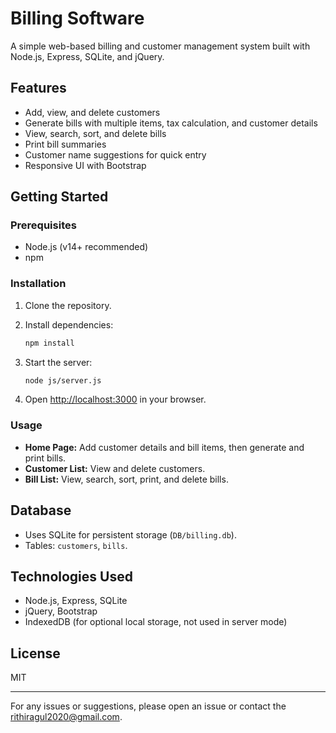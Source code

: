 # Billing Software

A simple web-based billing and customer management system built with Node.js, Express, SQLite, and jQuery.

## Features

- Add, view, and delete customers
- Generate bills with multiple items, tax calculation, and customer details
- View, search, sort, and delete bills
- Print bill summaries
- Customer name suggestions for quick entry
- Responsive UI with Bootstrap

## Getting Started

### Prerequisites

- Node.js (v14+ recommended)
- npm

### Installation

1. Clone the repository.
2. Install dependencies:

   ```sh
   npm install
   ```

3. Start the server:

   ```sh
   node js/server.js
   ```

4. Open [http://localhost:3000](http://localhost:3000) in your browser.

### Usage

- **Home Page:** Add customer details and bill items, then generate and print bills.
- **Customer List:** View and delete customers.
- **Bill List:** View, search, sort, print, and delete bills.

## Database

- Uses SQLite for persistent storage (`DB/billing.db`).
- Tables: `customers`, `bills`.

## Technologies Used

- Node.js, Express, SQLite
- jQuery, Bootstrap
- IndexedDB (for optional local storage, not used in server mode)

## License

MIT

---

For any issues or suggestions, please open an issue or contact the rithiragul2020@gmail.com.
